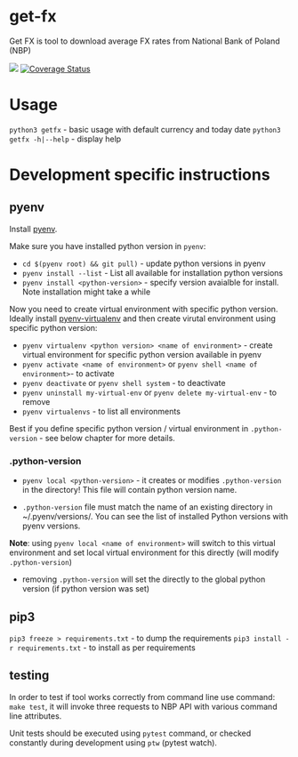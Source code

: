 # get-fx

Get FX is tool to download average FX rates from National Bank of Poland (NBP)

![](https://github.com/kniklas/get-fx/workflows/build/badge.svg)
[![Coverage Status](https://coveralls.io/repos/github/kniklas/get-fx/badge.svg?branch=master&t=xgdvqo)](https://coveralls.io/github/kniklas/get-fx?branch=master)


# Usage

`python3 getfx` - basic usage with default currency and today date
`python3 getfx -h|--help` - display help


# Development specific instructions

## pyenv

Install [pyenv](https://github.com/pyenv/pyenv).

Make sure you have installed python version in `pyenv`:
* `cd $(pyenv root) && git pull)` - update python versions in pyenv
* `pyenv install --list` - List all available for installation python versions
* `pyenv install <python-version>` - specify version avaialble for install. Note installation might take a while

Now you need to create virtual environment with specific python version.  Ideally install [pyenv-virtualenv](https://github.com/pyenv/pyenv-virtualenv) and then create virutal environment using specific python version:
* `pyenv virtualenv <python version> <name of environment>` - create virtual environment for specific python version available in pyenv
*  `pyenv activate <name of environment>` or `pyenv shell <name of environment>`- to activate
*  `pyenv deactivate` or `pyenv shell system` - to deactivate
*  `pyenv uninstall my-virtual-env` or `pyenv delete my-virtual-env` - to
   remove
* `pyenv virtualenvs` - to list all environments

Best if you define specific python version / virtual environment in `.python-version` - see below chapter for more details.


### .python-version

* `pyenv local <python-version>` - it creates or modifies `.python-version` in the directory! This file will contain python version name.

* `.python-version` file must match the name of an existing directory in ~/.pyenv/versions/. You can see the list of installed Python versions with pyenv versions.

**Note**: using `pyenv local <name of environment>` will switch to this virtual environment and set local virtual environment for this directly (will modify `.python-version`)

* removing `.python-version` will set the directly to the global python version (if python version was set)


## pip3

`pip3 freeze > requirements.txt` - to dump the requirements
`pip3 install -r requirements.txt` - to install as per requirements


## testing

In order to test if tool works correctly from command line use command: `make
test`, it will invoke three requests to NBP API with various command line
attributes.

Unit tests should be executed using `pytest` command, or checked constantly
during development using `ptw` (pytest watch).
